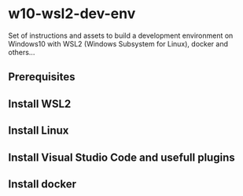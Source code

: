 # w10-wsl2-dev-env
Set of instructions and assets to build a development environment on Windows10 with WSL2 (Windows Subsystem for Linux), docker and others...

## Prerequisites

## Install WSL2

## Install Linux

## Install Visual Studio Code and usefull plugins

## Install docker

